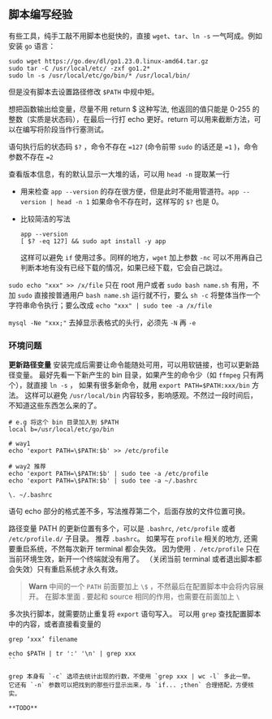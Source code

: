 ## 脚本编写经验

有些工具，纯手工敲不用脚本也挺快的，直接 `wget`、`tar`、`ln -s` 一气呵成。例如安装 `go` 语言：

```shell
sudo wget https://go.dev/dl/go1.23.0.linux-amd64.tar.gz
sudo tar -C /usr/local/etc/ -zxf go1.2*
sudo ln -s /usr/local/etc/go/bin/* /usr/local/bin/
```

但是没有脚本去设置路径修改 `$PATH` 中规中矩。

想把函数输出给变量，尽量不用 return $ 这种写法, 他返回的值只能是 0-255 的整数（实质是状态码），在最后一行打 echo 更好。return 可以用来截断方法，可以在编写将阶段当作行塞测试。

语句执行后的状态码 `$?` ，命令不存在 `=127` (命令前带 `sudo` 的话还是 `=1` )，命令参数不存在 `=2`

查看版本信息，有的默认显示一大堆的话，可以用 `head -n` 提取某一行

- 用来检查 `app --version` 的存在很方便，但是此时不能用管道符。`app --version | head -n 1` 如果命令不存在时，这样写的 `$?` 也是 0。

- 比较简洁的写法
  ```shell
  app --version 
  [ $? -eq 127] && sudo apt install -y app
  ```
  这样可以避免 `if` 使用过多。同样的地方，`wget` 加上参数 `-nc` 可以不用再自己判断本地有没有已经下载的情况，如果已经下载，它会自己跳过。

`sudo echo "xxx" >> /x/file` 只在 root 用户或者 `sudo bash name.sh` 有用，不加 `sudo` 直接按普通用户 `bash name.sh` 运行就不行，要么 `sh -c` 将整体当作一个字符串命令执行；要么改成 `echo "xxx" | sudo tee -a /x/file`

`mysql -Ne "xxx;"` 去掉显示表格式的头行，必须先 `-N` 再 `-e`


### 环境问题

**更新路径变量**
安装完成后需要让命令能随处可用，可以用软链接，也可以更新路径变量。
最好先看一下新产生的 bin 目录，如果产生的命令少（如 `ffmpeg` 只有两个），就直接 `ln -s` ，
如果有很多新命令，就用 `export PATH=$PATH:xxx/bin` 方法。
这样可以避免 `/usr/local/bin` 内容较多，影响感观。不然过一段时间后，不知道这些东西怎么来的了。

```shell
# e.g 将这个 bin 目录加入到 $PATH
local b=/usr/local/etc/go/bin

# way1
echo 'export PATH=\$PATH:$b' >> /etc/profile

# way2 推荐
echo 'export PATH=\$PATH:$b' | sudo tee -a /etc/profile
echo 'export PATH=\$PATH:$b' | sudo tee -a ~/.bashrc

\. ~/.bashrc
```

语句 echo 部分的格式差不多，写法推荐第二个，后面存放的文件位置可换。

路径变量 PATH 的更新位置有多个，可以是 `.bashrc`, `/etc/profile` 或者 `/etc/profile.d/` 子目录。
推荐 `.bashrc`。
如果写在 `profile` 相关的地方, 还需要重启系统，不然每次新开 terminal 都会失效。
因为使用 `. /etc/profile` 只在当前环境生效，新开一个终端就没有用了。
（关闭当前 terminal 或者退出脚本都会失效）只有重启系统才永久有效。

> **Warn** 中间的一个 `PATH` 前面要加上 `\$` ，不然最后在配置脚本中会将内容展开。
在脚本里面 . 要起和 source 相同的作用，也需要在前面加上 `\`

多次执行脚本，就需要防止重复将 `export` 语句写入。
可以用 `grep` 查找配置脚本中的内容，或者直接看变量的

```shell
grep ‘xxx’ filename

echo $PATH | tr ':' '\n' | grep xxx
``

grep 本身有 `-c` 选项去统计出现的行数，不使用 `grep xxx | wc -l` 多此一举。
它还有 `-n` 参数可以把找到的那些行显示出来，与 `if... ;then` 合理搭配，方便核实。

**TODO**
